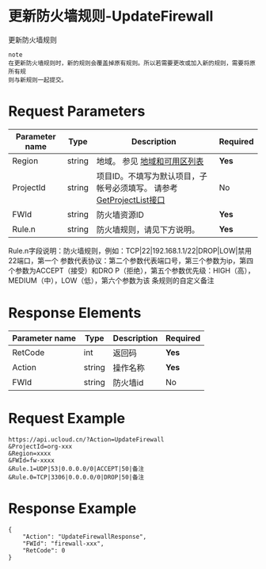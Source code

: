 # 更新防火墙规则-UpdateFirewall

更新防火墙规则

```
note
在更新防火墙规则时，新的规则会覆盖掉原有规则。所以若需要更改或加入新的规则，需要将原所有规
则与新规则一起提交。
```

# Request Parameters
|Parameter name|Type|Description|Required|
|---|---|---|---|
|Region|string|地域。 参见 [地域和可用区列表](api/summary/regionlist)|**Yes**|
|ProjectId|string|项目ID。不填写为默认项目，子帐号必须填写。 请参考[GetProjectList接口](api/summary/get_project_list)|No|
|FWId|string|防火墙资源ID|**Yes**|
|Rule.n|string|防火墙规则，请见下方说明。|**Yes**|

Rule.n字段说明：防火墙规则，例如：TCP|22|192.168.1.1/22|DROP|LOW|禁用22端口，第一个
参数代表协议：第二个参数代表端口号，第三个参数为ip，第四个参数为ACCEPT（接受）和DRO
P（拒绝），第五个参数优先级：HIGH（高），MEDIUM（中），LOW（低），第六个参数为该
条规则的自定义备注

# Response Elements
|Parameter name|Type|Description|Required|
|---|---|---|---|
|RetCode|int|返回码|**Yes**|
|Action|string|操作名称|**Yes**|
|FWId|string|防火墙id|No|

# Request Example
```
https://api.ucloud.cn/?Action=UpdateFirewall
&ProjectId=org-xxx
&Region=xxxx
&FWId=fw-xxxx
&Rule.1=UDP|53|0.0.0.0/0|ACCEPT|50|备注
&Rule.0=TCP|3306|0.0.0.0/0|DROP|50|备注
```

# Response Example
```
{
    "Action": "UpdateFirewallResponse", 
    "FWId": "firewall-xxx", 
    "RetCode": 0
}
```

